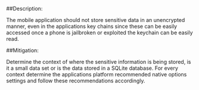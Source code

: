 ##Description:

The mobile application should not store sensitive data in an unencrypted manner, even in
the applications key chains since these can be easily accessed once a phone is jailbroken 
or exploited the keychain can be easily read. 

##Mitigation:

Determine the context of where the sensitive information is being stored, is it a small 
data set or is the data stored in a SQLite database. For every context determine the 
applications platform recommended native options settings and follow these 
recommendations accordingly. 

 
